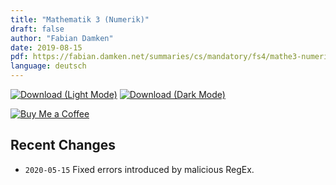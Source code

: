 ```yaml
---
title: "Mathematik 3 (Numerik)"
draft: false
author: "Fabian Damken"
date: 2019-08-15
pdf: https://fabian.damken.net/summaries/cs/mandatory/fs4/mathe3-numerik/mathe3-numerik-summary.pdf
language: deutsch
---
```


[![Download (Light Mode)](/download.png)](mathe3-numerik-summary.pdf)
[![Download (Dark Mode)](/download-dark.png)](mathe3-numerik-summary-dark.pdf)

[![Buy Me a Coffee](/kofi.png)](https://ko-fi.com/fdamken)

## Recent Changes
- `2020-05-15` Fixed errors introduced by malicious RegEx.
